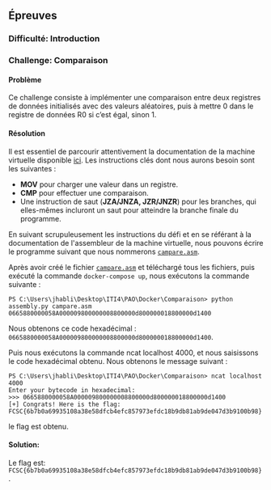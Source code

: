 ## Épreuves

### Difficulté: Introduction

### Challenge: Comparaison

#### Problème

Ce challenge consiste à implémenter une comparaison entre deux registres de données initialisés avec des valeurs aléatoires, puis à mettre 0 dans le registre de données R0 si c’est égal, sinon 1.

#### Résolution

Il est essentiel de parcourir attentivement la documentation de la machine virtuelle disponible [ici](https://hackropole.fr/fr/doc/vm/). Les instructions clés dont nous aurons besoin sont les suivantes :

- **MOV** pour charger une valeur dans un registre.
- **CMP** pour effectuer une comparaison.
- Une instruction de saut (**JZA/JNZA, JZR/JNZR**) pour les branches, qui elles-mêmes incluront un saut pour atteindre la branche finale du programme.

En suivant scrupuleusement les instructions du défi et en se référant à la documentation de l'assembleur de la machine virtuelle, nous pouvons écrire le programme suivant que nous nommerons [`campare.asm`](https://gitlab.insa-rouen.fr/bgauzere/pao-tracs/-/blob/JHABLI_PLANCHOT_WOJCIECHOWSKI/suivi/2023-2024/JHABLI_S2_2024/Hackropole/campare.asm?ref_type=heads).

Après avoir créé le fichier [`campare.asm`](https://gitlab.insa-rouen.fr/bgauzere/pao-tracs/-/blob/JHABLI_PLANCHOT_WOJCIECHOWSKI/suivi/2023-2024/JHABLI_S2_2024/Hackropole/campare.asm?ref_type=heads) et téléchargé tous les fichiers, puis exécuté la commande `docker-compose up`, nous exécutons la commande suivante :

```shell
PS C:\Users\jhabli\Desktop\ITI4\PAO\Docker\Comparaison> python assembly.py campare.asm
0665880000058A000009800000008800000d800000018800000d1400
```
Nous obtenons ce code hexadécimal :  `0665880000058A000009800000008800000d800000018800000d1400`.

Puis nous exécutons la commande ncat localhost 4000, et nous saisissons le code hexadécimal obtenu. Nous obtenons le message suivant :

```shell
PS C:\Users\jhabli\Desktop\ITI4\PAO\Docker\Comparaison> ncat localhost 4000
Enter your bytecode in hexadecimal:
>>> 0665880000058A000009800000008800000d800000018800000d1400
[+] Congrats! Here is the flag: FCSC{6b7b0a69935108a38e58dfcb4efc857973efdc18b9db81ab9de047d3b9100b98}

```
le flag est obtenu.


#### Solution:
Le flag est:  `FCSC{6b7b0a69935108a38e58dfcb4efc857973efdc18b9db81ab9de047d3b9100b98} `.

